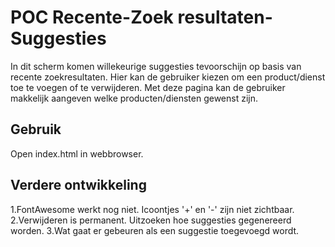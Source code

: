 # POC  Recente-Zoek resultaten-Suggesties
In dit scherm komen willekeurige suggesties tevoorschijn op basis van recente zoekresultaten. Hier kan de gebruiker kiezen om een product/dienst toe te voegen of te verwijderen. Met deze pagina kan de gebruiker makkelijk aangeven welke producten/diensten gewenst zijn. 

## Gebruik
Open index.html in webbrowser.

## Verdere ontwikkeling
1.FontAwesome werkt nog niet. Icoontjes '+' en '-' zijn niet zichtbaar.
2.Verwijderen is permanent. Uitzoeken hoe suggesties gegenereerd worden.
3.Wat gaat er gebeuren als een suggestie toegevoegd wordt.